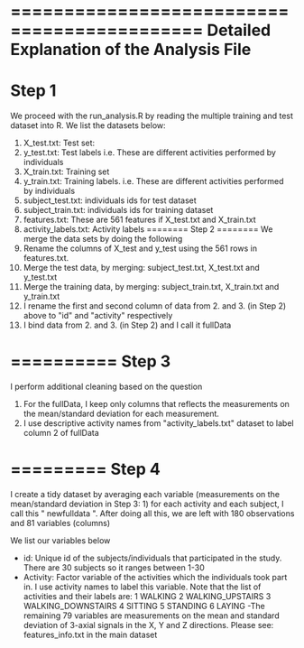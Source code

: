 ============================================
Detailed Explanation of the Analysis File
===========================================
Step 1
=======
We proceed with the run_analysis.R by reading the multiple training and test dataset into R. We list the datasets below:
1. X_test.txt: Test set:
2. y_test.txt: Test labels i.e. These are different activities performed by individuals
3. X_train.txt: Training set
4. y_train.txt: Training labels. i.e. These are different activities performed by individuals
5. subject_test.txt: individuals ids for test dataset
6. subject_train.txt: individuals ids for training dataset
7. features.txt: These are 561 features if X_test.txt and X_train.txt
8. activity_labels.txt: Activity labels
========
Step 2
========
We merge the data sets by doing the following
1. Rename the columns of X_test and y_test using the 561 rows in features.txt. 
2. Merge the test data, by merging: subject_test.txt, X_test.txt and y_test.txt
3. Merge the training data, by merging: subject_train.txt, X_train.txt and y_train.txt
4. I rename the first and second column of data from 2. and 3. (in Step 2) above to "id" and "activity" respectively
5. I bind data from 2. and 3. (in Step 2) and I call it fullData


==========
Step 3
==========
I perform additional cleaning based on the question
1. For the fullData, I keep only columns that reflects the measurements on the mean/standard deviation for each measurement. 
2. I use descriptive activity names from  "activity_labels.txt" dataset  to label column 2 of fullData

=========
Step 4
========
I create a tidy dataset by averaging each variable (measurements on the mean/standard deviation in Step 3: 1)  for each activity and each subject, I call this " newfulldata ". After doing all this, we are left with 180 observations and 81 variables (columns)


We list our variables below
- id: Unique id of the subjects/individuals that participated in the study. There are 30 subjects so it ranges between 1-30
- Activity:  Factor variable of the activities which the individuals took part in. I use activity names to label this variable. Note that the list of activities and their labels are:
    1 WALKING
    2 WALKING_UPSTAIRS
    3 WALKING_DOWNSTAIRS
    4 SITTING
    5 STANDING
    6 LAYING
 -The remaining 79 variables are measurements on the mean and standard deviation of 3-axial signals in the X, Y and Z directions. Please see: features_info.txt in the main dataset


  
